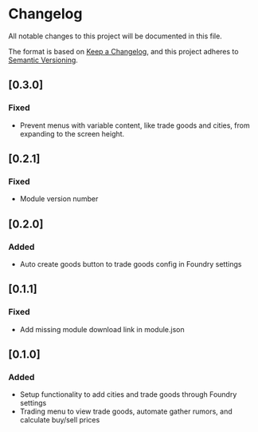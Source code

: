 # Changelog

All notable changes to this project will be documented in this file.

The format is based on [Keep a Changelog](https://keepachangelog.com/en/1.1.0/),
and this project adheres to [Semantic Versioning](https://semver.org/spec/v2.0.0.html).

## [0.3.0]

### Fixed

* Prevent menus with variable content, like trade goods and cities, from expanding to the
  screen height.

## [0.2.1]

### Fixed

* Module version number

## [0.2.0]

### Added

* Auto create goods button to trade goods config in Foundry settings

## [0.1.1]

### Fixed

* Add missing module download link in module.json

## [0.1.0]

### Added

* Setup functionality to add cities and trade goods through Foundry settings
* Trading menu to view trade goods, automate gather rumors, and calculate buy/sell prices
